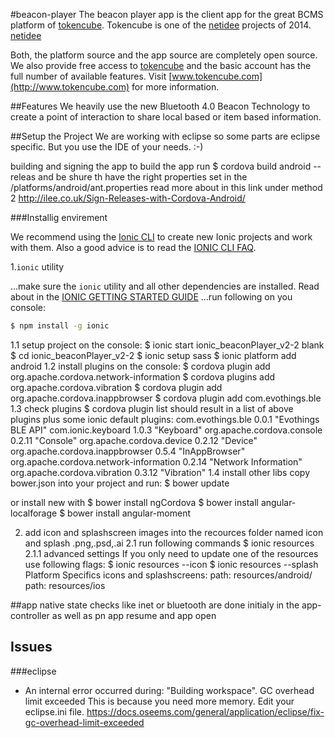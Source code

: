 #beacon-player
The beacon player app is the client app for the great BCMS platform of [tokencube](http://www.tokencube.com). 
Tokencube is one of the [netidee]( www.netidee.at) projects of 2014.
[netidee](https://www.netidee.at/fileadmin/www.netidee.at/template/main/images/logo_start.gif "www.netidee.at")

Both, the platform source and the app source are completely open source. We also provide free access to [tokencube](http://www.tokencube.com) and the basic account has the full number of available features.
Visit [www.tokencube.com](http://www.tokencube.com) for more information.

##Features
We heavily use the new Bluetooth 4.0 Beacon Technology to create a point of interaction to share local based or item based information.

##Setup the Project
We are working with eclipse so some parts are eclipse specific. But you use the IDE of your needs. :-)

building and signing the app
to build the app run 
$ cordova build android --releas
and be shure th have the right properties set in the /platforms/android/ant.properties
read more about in this link under method 2
http://ilee.co.uk/Sign-Releases-with-Cordova-Android/

###Installig envirement 

We recommend using the [Ionic CLI](https://github.com/driftyco/ionic-cli) to create new Ionic projects and work with them. Also a good advice is to read the [IONIC CLI FAQ](http://ionicframework.com/docs/ionic-cli-faq).

1.`ionic` utility

...make sure the `ionic` utility and all other dependencies are installed. Read about in the [IONIC GETTING STARTED GUIDE](http://ionicframework.com/getting-started/)
...run following on you console:

```bash
$ npm install -g ionic
```
1.1 setup project
on the console:
$ ionic start ionic_beaconPlayer_v2-2 blank
$ cd ionic_beaconPlayer_v2-2
$ ionic setup sass
$ ionic platform add android
1.2 install plugins
on the console:
$ cordova plugin add org.apache.cordova.network-information
$ cordova plugins add org.apache.cordova.vibration
$ cordova plugin add org.apache.cordova.inappbrowser
$ cordova plugin add com.evothings.ble
1.3 check plugins
$ cordova plugin list
should result in a list of above plugins plus some ionic default plugins:
com.evothings.ble 0.0.1 "Evothings BLE API"
com.ionic.keyboard 1.0.3 "Keyboard"
org.apache.cordova.console 0.2.11 "Console"
org.apache.cordova.device 0.2.12 "Device"
org.apache.cordova.inappbrowser 0.5.4 "InAppBrowser"
org.apache.cordova.network-information 0.2.14 "Network Information"
org.apache.cordova.vibration 0.3.12 "Vibration"
1.4 install other libs
copy bower.json into your project and run:
$ bower update

or install new with
$ bower install ngCordova
$ bower install angular-localforage
$ bower install angular-moment

2. add icon and splashscreen images into the recources folder named icon and splash .png,.psd,.ai
2.1 run following commands
$ ionic resources
2.1.1 advanced settings
If you only need to update one of the resources use following flags:
$ ionic resources --icon
$ ionic resources --splash
Platform Specifics icons and splashscreens:
path: resources/android/
path: resources/ios

##app
native state checks like inet or bluetooth are done initialy in the app-controller as well as pn app resume and app open
## Issues

###eclipse
- An internal error occurred during: "Building workspace". GC overhead limit exceeded 
  This is because you need more memory. Edit your eclipse.ini file. 	https://docs.oseems.com/general/application/eclipse/fix-gc-overhead-limit-exceeded